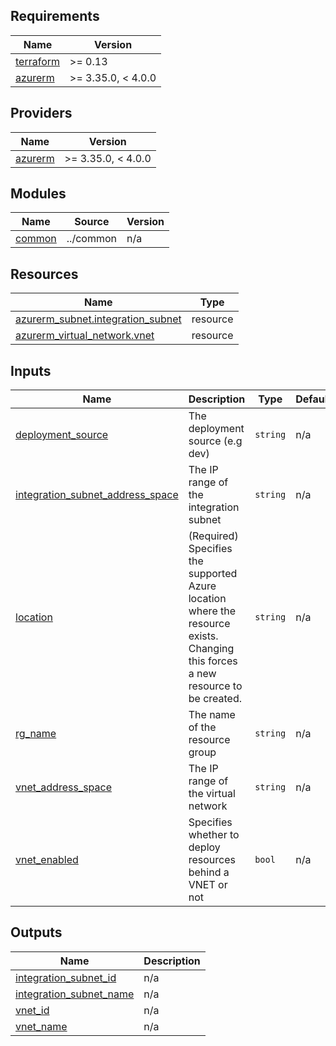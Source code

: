 <!--
SPDX-FileCopyrightText: 2025 Siemens AG

SPDX-License-Identifier: MIT
-->

<!-- BEGIN_TF_DOCS -->
## Requirements

| Name | Version |
|------|---------|
| <a name="requirement_terraform"></a> [terraform](#requirement\_terraform) | >= 0.13 |
| <a name="requirement_azurerm"></a> [azurerm](#requirement\_azurerm) | >= 3.35.0, < 4.0.0 |

## Providers

| Name | Version |
|------|---------|
| <a name="provider_azurerm"></a> [azurerm](#provider\_azurerm) | >= 3.35.0, < 4.0.0 |

## Modules

| Name | Source | Version |
|------|--------|---------|
| <a name="module_common"></a> [common](#module\_common) | ../common | n/a |

## Resources

| Name | Type |
|------|------|
| [azurerm_subnet.integration_subnet](https://registry.terraform.io/providers/hashicorp/azurerm/latest/docs/resources/subnet) | resource |
| [azurerm_virtual_network.vnet](https://registry.terraform.io/providers/hashicorp/azurerm/latest/docs/resources/virtual_network) | resource |

## Inputs

| Name | Description | Type | Default | Required |
|------|-------------|------|---------|:--------:|
| <a name="input_deployment_source"></a> [deployment\_source](#input\_deployment\_source) | The deployment source (e.g dev) | `string` | n/a | yes |
| <a name="input_integration_subnet_address_space"></a> [integration\_subnet\_address\_space](#input\_integration\_subnet\_address\_space) | The IP range of the integration subnet | `string` | n/a | yes |
| <a name="input_location"></a> [location](#input\_location) | (Required) Specifies the supported Azure location where the resource exists. Changing this forces a new resource to be created. | `string` | n/a | yes |
| <a name="input_rg_name"></a> [rg\_name](#input\_rg\_name) | The name of the resource group | `string` | n/a | yes |
| <a name="input_vnet_address_space"></a> [vnet\_address\_space](#input\_vnet\_address\_space) | The IP range of the virtual network | `string` | n/a | yes |
| <a name="input_vnet_enabled"></a> [vnet\_enabled](#input\_vnet\_enabled) | Specifies whether to deploy resources behind a VNET or not | `bool` | n/a | yes |

## Outputs

| Name | Description |
|------|-------------|
| <a name="output_integration_subnet_id"></a> [integration\_subnet\_id](#output\_integration\_subnet\_id) | n/a |
| <a name="output_integration_subnet_name"></a> [integration\_subnet\_name](#output\_integration\_subnet\_name) | n/a |
| <a name="output_vnet_id"></a> [vnet\_id](#output\_vnet\_id) | n/a |
| <a name="output_vnet_name"></a> [vnet\_name](#output\_vnet\_name) | n/a |
<!-- END_TF_DOCS -->
